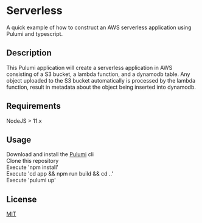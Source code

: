 # Serverless
A quick example of how to construct an AWS serverless application using Pulumi and typescript.

## Description
This Pulumi application will create a serverless application in AWS consisting of a S3 bucket, a lambda function, and a dynamodb table. Any object uploaded to the S3 bucket automatically is processed by the lambda function, result in metadata about the object being inserted into dynamodb.

## Requirements
NodeJS > 11.x

## Usage
Download and install the [Pulumi](https://www.pulumi.com/docs/get-started/) cli  
Clone this repository   
Execute 'npm install'  
Execute 'cd app && npm run build && cd ..'  
Execute 'pulumi up'  

## License
[MIT](https://choosealicense.com/licenses/mit/)